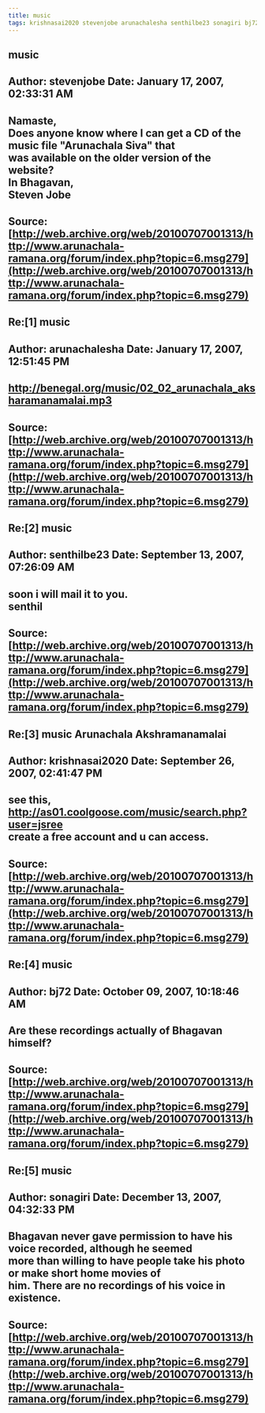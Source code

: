 ```yaml
--- 
title: music   
tags: krishnasai2020 stevenjobe arunachalesha senthilbe23 sonagiri bj72  
---  
```

## music  
Author: stevenjobe          Date: January 17, 2007, 02:33:31 AM  
---  
Namaste,   
Does anyone know where I can get a CD of the music file "Arunachala Siva" that  
was available on the older version of the website?   
In Bhagavan,   
Steven Jobe
 ---  
Source:[http://web.archive.org/web/20100707001313/http://www.arunachala-ramana.org/forum/index.php?topic=6.msg279](http://web.archive.org/web/20100707001313/http://www.arunachala-ramana.org/forum/index.php?topic=6.msg279)   
---  

## Re:[1] music  
Author: arunachalesha       Date: January 17, 2007, 12:51:45 PM  
---  
http://benegal.org/music/02_02_arunachala_aksharamanamalai.mp3
 ---  
Source:[http://web.archive.org/web/20100707001313/http://www.arunachala-ramana.org/forum/index.php?topic=6.msg279](http://web.archive.org/web/20100707001313/http://www.arunachala-ramana.org/forum/index.php?topic=6.msg279)   
---  

## Re:[2] music  
Author: senthilbe23         Date: September 13, 2007, 07:26:09 AM  
---  
soon i will mail it to you.   
senthil
 ---  
Source:[http://web.archive.org/web/20100707001313/http://www.arunachala-ramana.org/forum/index.php?topic=6.msg279](http://web.archive.org/web/20100707001313/http://www.arunachala-ramana.org/forum/index.php?topic=6.msg279)   
---  

## Re:[3] music Arunachala Akshramanamalai  
Author: krishnasai2020      Date: September 26, 2007, 02:41:47 PM  
---  
see this,   
http://as01.coolgoose.com/music/search.php?user=jsree   
create a free account and u can access.
 ---  
Source:[http://web.archive.org/web/20100707001313/http://www.arunachala-ramana.org/forum/index.php?topic=6.msg279](http://web.archive.org/web/20100707001313/http://www.arunachala-ramana.org/forum/index.php?topic=6.msg279)   
---  

## Re:[4] music  
Author: bj72                Date: October 09, 2007, 10:18:46 AM  
---  
Are these recordings actually of Bhagavan himself?
 ---  
Source:[http://web.archive.org/web/20100707001313/http://www.arunachala-ramana.org/forum/index.php?topic=6.msg279](http://web.archive.org/web/20100707001313/http://www.arunachala-ramana.org/forum/index.php?topic=6.msg279)   
---  

## Re:[5] music  
Author: sonagiri            Date: December 13, 2007, 04:32:33 PM  
---  
Bhagavan never gave permission to have his voice recorded, although he seemed  
more than willing to have people take his photo or make short home movies of  
him. There are no recordings of his voice in existence.
 ---  
Source:[http://web.archive.org/web/20100707001313/http://www.arunachala-ramana.org/forum/index.php?topic=6.msg279](http://web.archive.org/web/20100707001313/http://www.arunachala-ramana.org/forum/index.php?topic=6.msg279)   
---  

